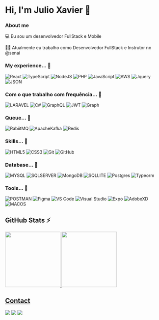 # Hi, I'm Julio Xavier 👋

### About me

💻 Eu sou um desenvolvedor FullStack e Mobile 

👩‍💻 Atualmente eu trabalho como Desenvolvedor FullStack e Instrutor no  @senai

### My experience... 🔧
![React](https://img.shields.io/badge/react-%2320232a.svg?style=for-the-badge&logo=react&logoColor=%2361DAFB)
![TypeScript](https://img.shields.io/badge/typescript-%23007ACC.svg?style=for-the-badge&logo=typescript&logoColor=white)
![NodeJS](https://img.shields.io/badge/node.js-6DA55F?style=for-the-badge&logo=node.js&logoColor=white)
![PHP](https://img.shields.io/badge/PHP-%23007ACC.svg?style=for-the-badge&logo=php&logoColor=white)
![JavaScript](https://img.shields.io/badge/javascript-%23323330.svg?style=for-the-badge&logo=javascript&logoColor=%23F7DF1E)
![AWS](https://img.shields.io/badge/Amazon_AWS-FF9900?style=for-the-badge&logo=amazonaws&logoColor=white)
![Jquery](https://img.shields.io/badge/jQuery-0769AD?style=for-the-badge&logo=jquery&logoColor=white)
![JSON](https://img.shields.io/badge/json-5E5C5C?style=for-the-badge&logo=json&logoColor=white)


### Com o que trabalho com frequência... 🔧
![LARAVEL](https://img.shields.io/badge/Laravel-FF2D20?style=for-the-badge&logo=laravel&logoColor=white)
![C#](https://img.shields.io/badge/C%23-239120?style=for-the-badge&logo=csharp&logoColor=white)
![GraphQL](https://img.shields.io/badge/Apollo%20GraphQL-311C87?&style=for-the-badge&logo=Apollo%20GraphQL&logoColor=white)
![JWT](https://img.shields.io/badge/JWT-000000?style=for-the-badge&logo=JSON%20web%20tokens&logoColor=white)
![Graph](https://img.shields.io/badge/GraphQl-E10098?style=for-the-badge&logo=graphql&logoColor=white)



### Queue... 🔧
![RabiitMQ](https://img.shields.io/badge/rabbitmq-%23FF6600.svg?&style=for-the-badge&logo=rabbitmq&logoColor=white)
![ApacheKafka](https://img.shields.io/badge/Apache_Kafka-231F20?style=for-the-badge&logo=apache-kafka&logoColor=white)
![Redis](https://img.shields.io/badge/redis-%23DD0031.svg?&style=for-the-badge&logo=redis&logoColor=white)


### Skills... 🔧
![HTML5](https://img.shields.io/badge/html5-%23E34F26.svg?style=for-the-badge&logo=html5&logoColor=white)
![CSS3](https://img.shields.io/badge/css3-%231572B6.svg?style=for-the-badge&logo=css3&logoColor=white)
![Git](https://img.shields.io/badge/git-%23F05033.svg?style=for-the-badge&logo=git&logoColor=white)
![GitHub](https://img.shields.io/badge/github-%23323330.svg?style=for-the-badge&logo=github&logoColor=white)

### Database... 🔧
![MYSQL](https://img.shields.io/badge/MySQL-white?style=for-the-badge&logo=mysql&logoColor=blue)
![SQLSERVER](https://img.shields.io/badge/Microsoft_SQL_Server-CC2927?style=for-the-badge&logo=microsoft-sql-server&logoColor=white)
![MongoDB](https://img.shields.io/badge/MongoDB-4EA94B?style=for-the-badge&logo=mongodb&logoColor=white)
![SQLLITE](https://img.shields.io/badge/Sqlite-003B57?style=for-the-badge&logo=sqlite&logoColor=white)
![Postgres](https://img.shields.io/badge/postgres-%23316192.svg?style=for-the-badge&logo=postgresql&logoColor=white)
![Typeorm](https://img.shields.io/badge/typeorm-FE0803?style=for-the-badge&logo=typeorm&logoColor=white)

### Tools... 🔧
![POSTMAN](https://img.shields.io/badge/Postman-FF6C37?style=for-the-badge&logo=Postman&logoColor=white)
![Figma](https://img.shields.io/badge/figma-%23F24E1E.svg?style=for-the-badge&logo=figma&logoColor=white)
![VS Code](https://img.shields.io/badge/VS%20Code-0078d7.svg?style=for-the-badge&logo=visual-studio-code&logoColor=white)
![Visual Studio](https://img.shields.io/badge/Visual_Studio-5C2D91?style=for-the-badge&logo=visual%20studio&logoColor=white)
![Expo](https://img.shields.io/badge/Expo-1B1F23?style=for-the-badge&logo=expo&logoColor=white)
![AdobeXD](https://img.shields.io/badge/Adobe%20XD-470137?style=for-the-badge&logo=Adobe%20XD&logoColor=#FF61F6)
![MACOS](https://img.shields.io/badge/mac%20os-000000?style=for-the-badge&logo=apple&logoColor=white)


## GitHub Stats ⚡
<div>
<a href="https://github.com/lbguilherme">
<img height="180em" src="https://github-readme-stats.vercel.app/api/top-langs/?username=jcxpjau&layout=compact&langs_count=7&theme=dracula"/>
<img height="180em" src="https://github-readme-stats.vercel.app/api?username=jcxpjau&show_icons=true&theme=dracula&include_all_commits=true&count_private=true"/>
</div>


## Contact

<div>
<a href="https://instagram.com/jcxpjau" target="_blank"><img loading="lazy" src="https://img.shields.io/badge/-Instagram-%23E4405F?style=for-the-badge&logo=instagram&logoColor=white" target="_blank"></a>
<a href = "mailto:jcxpjau@live.com"><img loading="lazy" src="https://img.shields.io/badge/Gmail-D14836?style=for-the-badge&logo=gmail&logoColor=white" target="_blank"></a>
<a href="https://www.linkedin.com/in/jcxpjau" target="_blank"><img loading="lazy" src="https://img.shields.io/badge/-LinkedIn-%230077B5?style=for-the-badge&logo=linkedin&logoColor=white" target="_blank"></a>   
</div>

